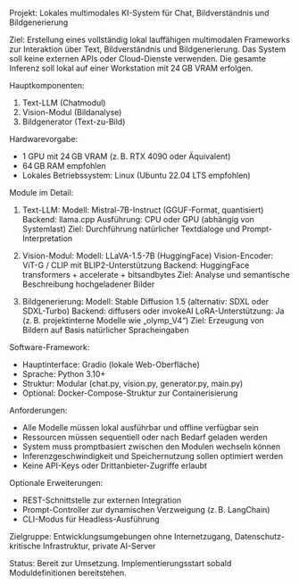 Projekt: Lokales multimodales KI-System für Chat, Bildverständnis und Bildgenerierung

Ziel:
Erstellung eines vollständig lokal lauffähigen multimodalen Frameworks zur Interaktion über Text, Bildverständnis und Bildgenerierung. Das System soll keine externen APIs oder Cloud-Dienste verwenden. Die gesamte Inferenz soll lokal auf einer Workstation mit 24 GB VRAM erfolgen.

Hauptkomponenten:
1. Text-LLM (Chatmodul)
2. Vision-Modul (Bildanalyse)
3. Bildgenerator (Text-zu-Bild)

Hardwarevorgabe:
- 1 GPU mit 24 GB VRAM (z. B. RTX 4090 oder Äquivalent)
- 64 GB RAM empfohlen
- Lokales Betriebssystem: Linux (Ubuntu 22.04 LTS empfohlen)

Module im Detail:

1. Text-LLM:
Modell: Mistral-7B-Instruct (GGUF-Format, quantisiert)
Backend: llama.cpp
Ausführung: CPU oder GPU (abhängig von Systemlast)
Ziel: Durchführung natürlicher Textdialoge und Prompt-Interpretation

2. Vision-Modul:
Modell: LLaVA-1.5-7B (HuggingFace)
Vision-Encoder: ViT-G / CLIP mit BLIP2-Unterstützung
Backend: HuggingFace transformers + accelerate + bitsandbytes
Ziel: Analyse und semantische Beschreibung hochgeladener Bilder

3. Bildgenerierung:
Modell: Stable Diffusion 1.5 (alternativ: SDXL oder SDXL-Turbo)
Backend: diffusers oder invokeAI
LoRA-Unterstützung: Ja (z. B. projektinterne Modelle wie „olymp_V4“)
Ziel: Erzeugung von Bildern auf Basis natürlicher Spracheingaben

Software-Framework:
- Hauptinterface: Gradio (lokale Web-Oberfläche)
- Sprache: Python 3.10+
- Struktur: Modular (chat.py, vision.py, generator.py, main.py)
- Optional: Docker-Compose-Struktur zur Containerisierung

Anforderungen:
- Alle Modelle müssen lokal ausführbar und offline verfügbar sein
- Ressourcen müssen sequentiell oder nach Bedarf geladen werden
- System muss promptbasiert zwischen den Modulen wechseln können
- Inferenzgeschwindigkeit und Speichernutzung sollen optimiert werden
- Keine API-Keys oder Drittanbieter-Zugriffe erlaubt

Optionale Erweiterungen:
- REST-Schnittstelle zur externen Integration
- Prompt-Controller zur dynamischen Verzweigung (z. B. LangChain)
- CLI-Modus für Headless-Ausführung

Zielgruppe:
Entwicklungsumgebungen ohne Internetzugang, Datenschutz-kritische Infrastruktur, private AI-Server

Status:
Bereit zur Umsetzung. Implementierungsstart sobald Moduldefinitionen bereitstehen.
